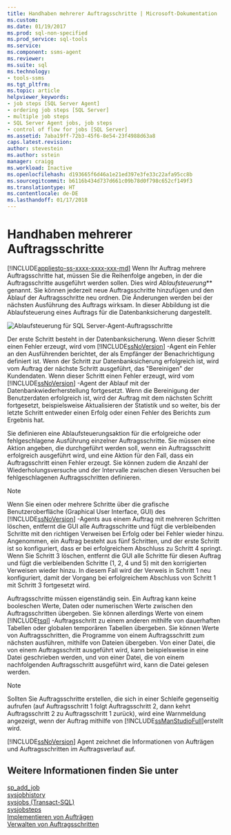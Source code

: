 ```yaml
---
title: Handhaben mehrerer Auftragsschritte | Microsoft-Dokumentation
ms.custom: 
ms.date: 01/19/2017
ms.prod: sql-non-specified
ms.prod_service: sql-tools
ms.service: 
ms.component: ssms-agent
ms.reviewer: 
ms.suite: sql
ms.technology:
- tools-ssms
ms.tgt_pltfrm: 
ms.topic: article
helpviewer_keywords:
- job steps [SQL Server Agent]
- ordering job steps [SQL Server]
- multiple job steps
- SQL Server Agent jobs, job steps
- control of flow for jobs [SQL Server]
ms.assetid: 7aba19ff-72b3-45f6-8e54-23f4988d63a8
caps.latest.revision: 
author: stevestein
ms.author: sstein
manager: craigg
ms.workload: Inactive
ms.openlocfilehash: d193665f6d46a1e21ed397e3fe33c22afa95cc8b
ms.sourcegitcommit: b6116b434d737d661c09b78d0f798c652cf149f3
ms.translationtype: HT
ms.contentlocale: de-DE
ms.lasthandoff: 01/17/2018
---
```

# <a name="handle-multiple-job-steps"></a>Handhaben mehrerer Auftragsschritte
[!INCLUDE[appliesto-ss-xxxx-xxxx-xxx-md](../../includes/appliesto-ss-xxxx-xxxx-xxx-md.md)] Wenn Ihr Auftrag mehrere Auftragsschritte hat, müssen Sie die Reihenfolge angeben, in der die Auftragsschritte ausgeführt werden sollen. Dies wird *Ablaufsteuerung*** genannt. Sie können jederzeit neue Auftragsschritte hinzufügen und den Ablauf der Auftragsschritte neu ordnen. Die Änderungen werden bei der nächsten Ausführung des Auftrags wirksam. In dieser Abbildung ist die Ablaufsteuerung eines Auftrags für die Datenbanksicherung dargestellt.  
  
![Ablaufsteuerung für SQL Server-Agent-Auftragsschritte](../../ssms/agent/media/dbflow01.gif "Ablaufsteuerung für SQL Server-Agent-Auftragsschritte")  
  
Der erste Schritt besteht in der Datenbanksicherung. Wenn dieser Schritt einen Fehler erzeugt, wird vom [!INCLUDE[ssNoVersion](../../includes/ssnoversion_md.md)] -Agent ein Fehler an den Ausführenden berichtet, der als Empfänger der Benachrichtigung definiert ist. Wenn der Schritt zur Datenbanksicherung erfolgreich ist, wird vom Auftrag der nächste Schritt ausgeführt, das "Bereinigen" der Kundendaten. Wenn dieser Schritt einen Fehler erzeugt, wird vom [!INCLUDE[ssNoVersion](../../includes/ssnoversion_md.md)] -Agent der Ablauf mit der Datenbankwiederherstellung fortgesetzt. Wenn die Bereinigung der Benutzerdaten erfolgreich ist, wird der Auftrag mit dem nächsten Schritt fortgesetzt, beispielsweise Aktualisieren der Statistik und so weiter, bis der letzte Schritt entweder einen Erfolg oder einen Fehler des Berichts zum Ergebnis hat.  
  
Sie definieren eine Ablaufsteuerungsaktion für die erfolgreiche oder fehlgeschlagene Ausführung einzelner Auftragsschritte. Sie müssen eine Aktion angeben, die durchgeführt werden soll, wenn ein Auftragsschritt erfolgreich ausgeführt wird, und eine Aktion für den Fall, dass ein Auftragsschritt einen Fehler erzeugt. Sie können zudem die Anzahl der Wiederholungsversuche und der Intervalle zwischen diesen Versuchen bei fehlgeschlagenen Auftragsschritten definieren.  
  
> [!NOTE]  
> Wenn Sie einen oder mehrere Schritte über die grafische Benutzeroberfläche (Graphical User Interface, GUI) des [!INCLUDE[ssNoVersion](../../includes/ssnoversion_md.md)] -Agents aus einem Auftrag mit mehreren Schritten löschen, entfernt die GUI alle Auftragsschritte und fügt die verbleibenden Schritte mit den richtigen Verweisen bei Erfolg oder bei Fehler wieder hinzu. Angenommen, ein Auftrag besteht aus fünf Schritten, und der erste Schritt ist so konfiguriert, dass er bei erfolgreichem Abschluss zu Schritt 4 springt. Wenn Sie Schritt 3 löschen, entfernt die GUI alle Schritte für diesen Auftrag und fügt die verbleibenden Schritte (1, 2, 4 und 5) mit den korrigierten Verweisen wieder hinzu. In diesem Fall wird der Verweis in Schritt 1 neu konfiguriert, damit der Vorgang bei erfolgreichem Abschluss von Schritt 1 mit Schritt 3 fortgesetzt wird.  
  
Auftragsschritte müssen eigenständig sein. Ein Auftrag kann keine booleschen Werte, Daten oder numerischen Werte zwischen den Auftragsschritten übergeben. Sie können allerdings Werte von einem [!INCLUDE[tsql](../../includes/tsql_md.md)] -Auftragsschritt zu einem anderen mithilfe von dauerhaften Tabellen oder globalen temporären Tabellen übergeben. Sie können Werte von Auftragsschritten, die Programme von einem Auftragsschritt zum nächsten ausführen, mithilfe von Dateien übergeben. Von einer Datei, die von einem Auftragsschritt ausgeführt wird, kann beispielsweise in eine Datei geschrieben werden, und von einer Datei, die von einem nachfolgenden Auftragsschritt ausgeführt wird, kann die Datei gelesen werden.  
  
> [!NOTE]  
> Sollten Sie Auftragsschritte erstellen, die sich in einer Schleife gegenseitig aufrufen (auf Auftragsschritt 1 folgt Auftragsschritt 2, dann kehrt Auftragsschritt 2 zu Auftragsschritt 1 zurück), wird eine Warnmeldung angezeigt, wenn der Auftrag mithilfe von [!INCLUDE[ssManStudioFull](../../includes/ssmanstudiofull_md.md)]erstellt wird.  
  
[!INCLUDE[ssNoVersion](../../includes/ssnoversion_md.md)] Agent zeichnet die Informationen von Aufträgen und Auftragsschritten im Auftragsverlauf auf.  
  
## <a name="see-also"></a>Weitere Informationen finden Sie unter  
[sp_add_job](http://msdn.microsoft.com/en-us/6ca8fe2c-7b1c-4b59-b4c7-e3b7485df274)  
[sysjobhistory](http://msdn.microsoft.com/en-us/1b1fcdbb-2af2-45e6-bf3f-e8279432ce13)  
[sysjobs (Transact-SQL)](http://msdn.microsoft.com/en-us/e244a6a5-54c2-47a6-8039-dd1852b0ae59)  
[sysjobsteps](http://msdn.microsoft.com/en-us/978b8205-535b-461c-91f3-af9b08eca467)  
[Implementieren von Aufträgen](../../ssms/agent/implement-jobs.md)  
[Verwalten von Auftragsschritten](../../ssms/agent/manage-job-steps.md)  
  
